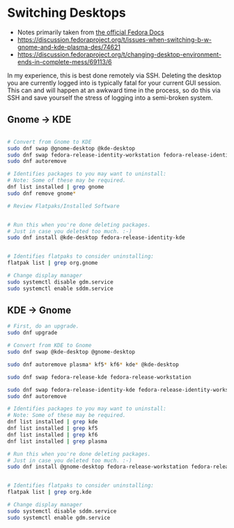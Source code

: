 # Switching Desktops

- Notes primarily taken from [the official Fedora Docs](https://docs.fedoraproject.org/en-US/quick-docs/switching-desktop-environments/)
- <https://discussion.fedoraproject.org/t/issues-when-switching-b-w-gnome-and-kde-plasma-des/74621>
- <https://discussion.fedoraproject.org/t/changing-desktop-environment-ends-in-complete-mess/69113/6>

In my experience, this is best done remotely via SSH. Deleting the desktop you are currently logged into is typically fatal for your current GUI session. This can and will happen at an awkward time in the process, so do this via SSH and save yourself the stress of logging into a semi-broken system.

## Gnome -> KDE

```bash

# Convert from Gnome to KDE
sudo dnf swap @gnome-desktop @kde-desktop
sudo dnf swap fedora-release-identity-workstation fedora-release-identity-kde
sudo dnf autoremove

# Identifies packages to you may want to uninstall:
# Note: Some of these may be required.
dnf list installed | grep gnome
sudo dnf remove gnome*

# Review Flatpaks/Installed Software


# Run this when you're done deleting packages.
# Just in case you deleted too much. :-)
sudo dnf install @kde-desktop fedora-release-identity-kde


# Identifies flatpaks to consider uninstalling:
flatpak list | grep org.gnome

# Change display manager
sudo systemctl disable gdm.service
sudo systemctl enable sddm.service
```

## KDE -> Gnome

```bash
# First, do an upgrade.
sudo dnf upgrade

# Convert from KDE to Gnome
sudo dnf swap @kde-desktop @gnome-desktop

sudo dnf autoremove plasma* kf5* kf6* kde* @kde-desktop

sudo dnf swap fedora-release-kde fedora-release-workstation

sudo dnf swap fedora-release-identity-kde fedora-release-identity-workstation
sudo dnf autoremove

# Identifies packages to you may want to uninstall:
# Note: Some of these may be required.
dnf list installed | grep kde
dnf list installed | grep kf5
dnf list installed | grep kf6
dnf list installed | grep plasma

# Run this when you're done deleting packages.
# Just in case you deleted too much. :-)
sudo dnf install @gnome-desktop fedora-release-workstation fedora-release-identity-workstation


# Identifies flatpaks to consider uninstalling:
flatpak list | grep org.kde

# Change display manager
sudo systemctl disable sddm.service
sudo systemctl enable gdm.service
```

